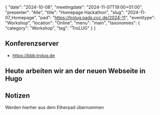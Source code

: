 {
   "date": "2024-10-08",
   "meetingdate": "2024-11-07T19:00+01:00",
   "presenter": "Alle",
   "title": "Homepage Hackathon",
   "slug": "2024-11-07_Homepage",
   "pad": "https://trolug.pads.ccc.de/2024-11",
   "eventtype": "Workshop",
   "location": "Online",
   "menu": "main",
   "taxonomies": {
        "category": "Workshop",
        "tag": "TroLUG"
    }
}

## Konferenzserver
* https://bbb.trolug.de

## Heute arbeiten wir an der neuen Webseite in Hugo

## Notizen
Werden hierher aus dem Etherpad übernommen
